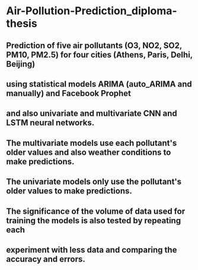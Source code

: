 # Air-Pollution-Prediction_diploma-thesis

## Prediction of five air pollutants (O3, NO2, SO2, PM10, PM2.5) for four cities (Athens, Paris, Delhi, Beijing)
## using statistical models ARIMA (auto_ARIMA and manually) and Facebook Prophet
## and also univariate and multivariate CNN and LSTM neural networks.
## The multivariate models use each pollutant's older values and also weather conditions to make predictions.
## The univariate models only use the pollutant's older values to make predictions.
## The significance of the volume of data used for training the models is also tested by repeating each 
## experiment with less data and comparing the accuracy and errors.
